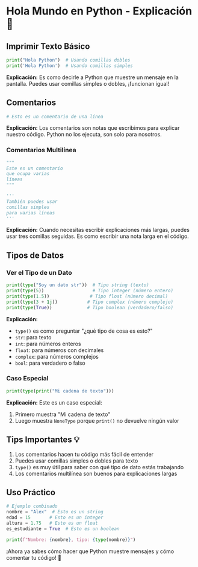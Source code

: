 # Hola Mundo en Python - Explicación 👋

## Imprimir Texto Básico
```python
print("Hola Python")  # Usando comillas dobles
print('Hola Python')  # Usando comillas simples
```
**Explicación:** Es como decirle a Python que muestre un mensaje en la pantalla. Puedes usar comillas simples o dobles, ¡funcionan igual!

## Comentarios
```python
# Esto es un comentario de una línea
```
**Explicación:** Los comentarios son notas que escribimos para explicar nuestro código. Python no los ejecuta, son solo para nosotros.

### Comentarios Multilínea
```python
"""
Este es un comentario
que ocupa varias
líneas
"""

'''
También puedes usar
comillas simples
para varias líneas
'''
```
**Explicación:** Cuando necesitas escribir explicaciones más largas, puedes usar tres comillas seguidas. Es como escribir una nota larga en el código.

## Tipos de Datos

### Ver el Tipo de un Dato
```python
print(type("Soy un dato str"))  # Tipo string (texto)
print(type(5))                  # Tipo integer (número entero)
print(type(1.5))               # Tipo float (número decimal)
print(type(3 + 1j))           # Tipo complex (número complejo)
print(type(True))             # Tipo boolean (verdadero/falso)
```
**Explicación:** 
- `type()` es como preguntar "¿qué tipo de cosa es esto?"
- `str`: para texto
- `int`: para números enteros
- `float`: para números con decimales
- `complex`: para números complejos
- `bool`: para verdadero o falso

### Caso Especial
```python
print(type(print("Mi cadena de texto")))
```
**Explicación:** Este es un caso especial:
1. Primero muestra "Mi cadena de texto"
2. Luego muestra `NoneType` porque `print()` no devuelve ningún valor

## Tips Importantes 💡
1. Los comentarios hacen tu código más fácil de entender
2. Puedes usar comillas simples o dobles para texto
3. `type()` es muy útil para saber con qué tipo de dato estás trabajando
4. Los comentarios multilínea son buenos para explicaciones largas

## Uso Práctico
```python
# Ejemplo combinado
nombre = "Alex"  # Esto es un string
edad = 15       # Esto es un integer
altura = 1.75   # Esto es un float
es_estudiante = True  # Esto es un boolean

print(f"Nombre: {nombre}, tipo: {type(nombre)}")
```

¡Ahora ya sabes cómo hacer que Python muestre mensajes y cómo comentar tu código! 🚀